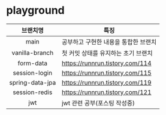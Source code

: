 # playground

|      브랜치명       | 특징                              |
|:---------------:|---------------------------------|
|      main       | 공부하고 구현한 내용을 통합한 브랜치            |
| vanilla-branch  | 첫 커밋 상태를 유지하는 초기 브랜치            |
|    form-data    | https://runnrun.tistory.com/114 |
|  session-login  | https://runnrun.tistory.com/115 |
| spring-data-jpa | https://runnrun.tistory.com/119 |
|  session-redis  | https://runnrun.tistory.com/121 |
|       jwt       | jwt 관련 공부(포스팅 작성중)              |